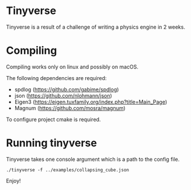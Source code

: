 # Tinyverse

Tinyverse is a result of a challenge of writing a physics
engine in 2 weeks.

# Compiling

Compiling works only on linux and possibly on macOS.

The following dependencies are required:

 - spdlog (https://github.com/gabime/spdlog)
 - json (https://github.com/nlohmann/json)
 - Eigen3 (https://eigen.tuxfamily.org/index.php?title=Main_Page)
 - Magnum (https://github.com/mosra/magnum)

To configure project cmake is required.

# Running tinyverse

Tinyverse takes one console argument which is a path to the
config file.

```
./tinyverse -f ../examples/collapsing_cube.json
```

Enjoy!
